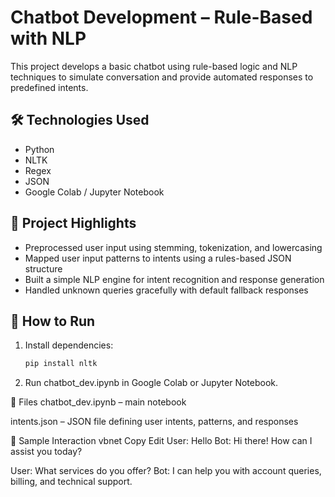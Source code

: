 # Chatbot Development – Rule-Based with NLP

This project develops a basic chatbot using rule-based logic and NLP techniques to simulate conversation and provide automated responses to predefined intents.

## 🛠️ Technologies Used
- Python
- NLTK
- Regex
- JSON
- Google Colab / Jupyter Notebook

## 🧠 Project Highlights
- Preprocessed user input using stemming, tokenization, and lowercasing
- Mapped user input patterns to intents using a rules-based JSON structure
- Built a simple NLP engine for intent recognition and response generation
- Handled unknown queries gracefully with default fallback responses

## 🚀 How to Run
1. Install dependencies:
   ```bash
   pip install nltk

2. Run chatbot_dev.ipynb in Google Colab or Jupyter Notebook.

📁 Files
chatbot_dev.ipynb – main notebook

intents.json – JSON file defining user intents, patterns, and responses

💬 Sample Interaction
vbnet
Copy
Edit
User: Hello
Bot: Hi there! How can I assist you today?

User: What services do you offer?
Bot: I can help you with account queries, billing, and technical support.
